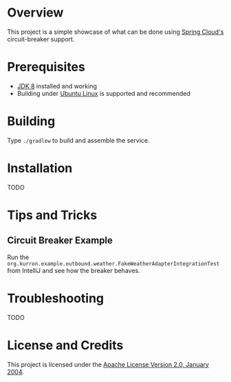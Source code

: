 # Overview
This project is a simple showcase of what can be done using [Spring Cloud's](http://projects.spring.io/spring-cloud/)
circuit-breaker support.

# Prerequisites
* [JDK 8](http://www.oracle.com/technetwork/java/index.html) installed and working
* Building under [Ubuntu Linux](http://www.ubuntu.com/) is supported and recommended 

# Building
Type `./gradlew` to build and assemble the service.

# Installation
TODO

# Tips and Tricks

## Circuit Breaker Example
Run the `org.kurron.example.outbound.weather.FakeWeatherAdapterIntegrationTest` from IntelliJ and see how the breaker behaves.

# Troubleshooting

TODO

# License and Credits
This project is licensed under the [Apache License Version 2.0, January 2004](http://www.apache.org/licenses/).

